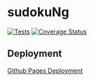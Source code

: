 # sudokuNg
[![Tests](https://github.com/donmahallem/sudokuNg/workflows/Test%20and%20Publish/badge.svg?branch=master&event=push)](https://github.com/donmahallem/sudokuNg/actions?query=event%3Apush+branch%3Amaster) [![Coverage Status](https://coveralls.io/repos/github/donmahallem/sudokuNg/badge.svg?branch=coverage)](https://coveralls.io/github/donmahallem/sudokuNg?branch=coverage)
## Deployment
[Github Pages Deployment](https://donmahallem.github.io/sudokuNg/)